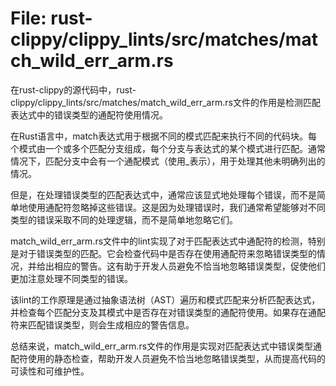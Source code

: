# File: rust-clippy/clippy_lints/src/matches/match_wild_err_arm.rs

在rust-clippy的源代码中，rust-clippy/clippy_lints/src/matches/match_wild_err_arm.rs文件的作用是检测匹配表达式中的错误类型的通配符使用情况。

在Rust语言中，match表达式用于根据不同的模式匹配来执行不同的代码块。每个模式由一个或多个匹配分支组成，每个分支与表达式的某个模式进行匹配。通常情况下，匹配分支中会有一个通配模式（使用_表示），用于处理其他未明确列出的情况。

但是，在处理错误类型的匹配表达式中，通常应该显式地处理每个错误，而不是简单地使用通配符忽略掉这些错误。这是因为处理错误时，我们通常希望能够对不同类型的错误采取不同的处理逻辑，而不是简单地忽略它们。

match_wild_err_arm.rs文件中的lint实现了对于匹配表达式中通配符的检测，特别是对于错误类型的匹配。它会检查代码中是否存在使用通配符来忽略错误类型的情况，并给出相应的警告。这有助于开发人员避免不恰当地忽略错误类型，促使他们更加注意处理不同类型的错误。

该lint的工作原理是通过抽象语法树（AST）遍历和模式匹配来分析匹配表达式，并检查每个匹配分支及其模式中是否存在对错误类型的通配符使用。如果存在通配符来匹配错误类型，则会生成相应的警告信息。

总结来说，match_wild_err_arm.rs文件的作用是实现对匹配表达式中错误类型通配符使用的静态检查，帮助开发人员避免不恰当地忽略错误类型，从而提高代码的可读性和可维护性。

